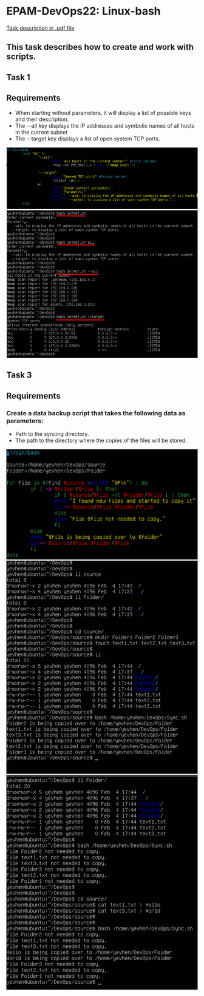 # EPAM-DevOps22: Linux-bash

[Task description in .pdf file](/Task_LinuxBash.pdf)

## This task describes how to create and work with scripts.

## Task 1

## Requirements

- When starting without parameters, it will display a list of possible keys and their description.
- The --all key displays the IP addresses and symbolic names of all hosts in the current subnet
- The --target key displays a list of open system TCP ports.

![](/Linux_bash/Screens/Script.png)
![](/Linux_bash/Screens/Output.png)

## Task 3
## Requirements
### Create a data backup script that takes the following data as parameters:
- Path to the syncing directory.
- The path to the directory where the copies of the files will be stored.

![](/Linux_bash/Screens/Sync_code.png)
![](/Linux_bash/Screens/Sync-1.png)
![](/Linux_bash/Screens/Sync-2.png)
